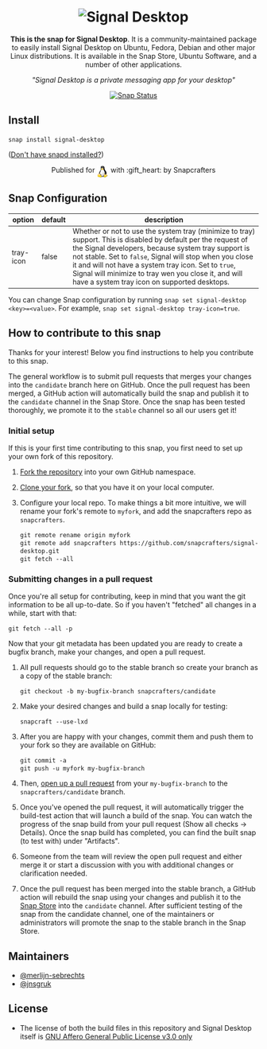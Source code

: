 <h1 align="center">
  <img src="https://signal.org/assets/header/logo-f7ef605fe417d5520d38d546b3b774b4261c75220b9904da4d8b2ffc19a761ff.png" alt="Signal Desktop">
</h1>

<p align="center"><b>This is the snap for Signal Desktop</b>. It is a community-maintained package to easily install Signal Desktop on Ubuntu, Fedora, Debian and other major Linux distributions. It is available in the Snap Store, Ubuntu Software, and a number of other applications.</p>

<p align="center"><i>"Signal Desktop is a private messaging app for your desktop"</i></p>

<p align="center">
<a href="https://snapcraft.io/signal-desktop"><img src="https://snapcraft.io/signal-desktop/badge.svg" alt="Snap Status"></a>
</p>

## Install

```shell
snap install signal-desktop
```

([Don't have snapd installed?](https://snapcraft.io/docs/core/install))

<p align="center">Published for <img src="https://raw.githubusercontent.com/anythingcodes/slack-emoji-for-techies/gh-pages/emoji/tux.png" align="top" width="24" /> with :gift_heart: by Snapcrafters</p>

## Snap Configuration

| option       | default | description  |
|--------------|---------|--------------|
| tray-icon    | false   | Whether or not to use the system tray (minimize to tray) support. This is disabled by default per the request of the Signal developers, because system tray support is not stable. Set to `false`, Signal will stop when you close it and will not have a system tray icon. Set to `true`, Signal will minimize to tray wen you close it, and will have a system tray icon on supported desktops. |

You can change Snap configuration by running `snap set signal-desktop <key>=<value>`. For example, `snap set signal-desktop tray-icon=true`.

## How to contribute to this snap

Thanks for your interest! Below you find instructions to help you contribute to this snap.

The general workflow is to submit pull requests that merges your changes into the `candidate` branch here on GitHub. Once the pull request has been merged, a GitHub action will automatically build the snap and publish it to the `candidate` channel in the Snap Store. Once the snap has been tested thoroughly, we promote it to the `stable` channel so all our users get it!

### Initial setup

If this is your first time contributing to this snap, you first need to set up your own fork of this repository.

1. [Fork the repository](https://docs.github.com/en/github/getting-started-with-github/fork-a-repo) into your own GitHub namespace.
2. [Clone your fork](https://git-scm.com/book/en/v2/Git-Basics-Getting-a-Git-Repository), so that you have it on your local computer.
3. Configure your local repo. To make things a bit more intuitive, we will rename your fork's remote to `myfork`, and add the snapcrafters repo as `snapcrafters`.

   ```shell
   git remote rename origin myfork
   git remote add snapcrafters https://github.com/snapcrafters/signal-desktop.git
   git fetch --all
   ```

### Submitting changes in a pull request

Once you're all setup for contributing, keep in mind that you want the git information to be all up-to-date. So if you haven't "fetched" all changes in a while, start with that:

```shell
git fetch --all -p
```

Now that your git metadata has been updated you are ready to create a bugfix branch, make your changes, and open a pull request.

1. All pull requests should go to the stable branch so create your branch as a copy of the stable branch:

   ```shell
   git checkout -b my-bugfix-branch snapcrafters/candidate
   ```

2. Make your desired changes and build a snap locally for testing:

   ```shell
   snapcraft --use-lxd
   ```

3. After you are happy with your changes, commit them and push them to your fork so they are available on GitHub:

   ```shell
   git commit -a
   git push -u myfork my-bugfix-branch
   ```

4. Then, [open up a pull request](https://docs.github.com/en/github/collaborating-with-issues-and-pull-requests/about-pull-requests) from your `my-bugfix-branch` to the `snapcrafters/candidate` branch.
5. Once you've opened the pull request, it will automatically trigger the build-test action that will launch a build of the snap. You can watch the progress of the snap build from your pull request (Show all checks -> Details). Once the snap build has completed, you can find the built snap (to test with) under "Artifacts".
6. Someone from the team will review the open pull request and either merge it or start a discussion with you with additional changes or clarification needed.
7. Once the pull request has been merged into the stable branch, a GitHub action will rebuild the snap using your changes and publish it to the [Snap Store](https://snapcraft.io/signal-desktop) into the `candidate` channel. After sufficient testing of the snap from the candidate channel, one of the maintainers or administrators will promote the snap to the stable branch in the Snap Store.

## Maintainers

* [@merlijn-sebrechts](https://github.com/merlijn-sebrechts/)
* [@jnsgruk](https://github.com/jnsgruk/)

## License

* The license of both the build files in this repository and Signal Desktop itself is [GNU Affero General Public License v3.0 only](https://github.com/signalapp/Signal-Desktop/blob/main/LICENSE)
